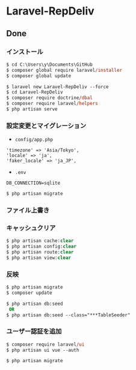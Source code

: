 # Laravel-RepDeliv

## Done

### インストール

```ps
$ cd C:\Users\y\Documents\GitHub
$ composer global require laravel/installer
$ composer global update

$ laravel new Laravel-RepDeliv --force
$ cd Laravel-RepDeliv
$ composer require doctrine/dbal
$ composer require laravel/helpers
$ php artisan serve
```

### 設定変更とマイグレーション

-   `config/app.php`

```
'timezone' => 'Asia/Tokyo',
'locale' => 'ja',
'faker_locale' => 'ja_JP',
```

-   `.env`

```
DB_CONNECTION=sqlite
```

```ps
$ php artisan migrate
```

### ファイル上書き

### キャッシュクリア

```ps
$ php artisan cache:clear
$ php artisan config:clear
$ php artisan route:clear
$ php artisan view:clear
```

### 反映

```ps
$ php artisan migrate
$ composer update

$ php artisan db:seed
 OR
$ php artisan db:seed --class="***TableSeeder"
```

### ユーザー認証を追加

```ps
$ composer require laravel/ui
$ php artisan ui vue --auth

$ php artisan migrate
```
